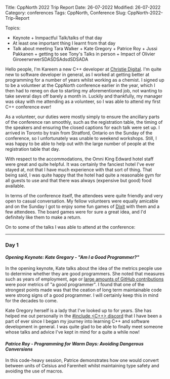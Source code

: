 Title: CppNorth 2022 Trip Report
Date: 26-07-2022
Modified: 26-07-2022
Category: conferences
Tags: CppNorth, Conference 
Slug: CppNorth-2022-Trip-Report

Topics:
- Keynote + Inmpactful Talk/talks of that day
- At least one important thing I learnt from that day
- Talk about meeting Tara Walker + Kate Gregory + Patrice Roy + Jussi Pakkanen + getting to see Tony's Talks in person + Impact of Olivier GiroeerwrwerSDASDSAdsdSDSADA

Hello people, I'm Kareem a new C++ developer at [Christie Digital](https://www.christiedigital.com/). I'm quite new to software developer in general, as I worked at getting better at programming for a number of years whilst working as a chemist. I signed up to be a volunteer at the CppNorth conference earlier in the year, which I then had to reneg on due to starting my aforementioned job, not wanting to take several days off barely a month in. Luckily and thankfully, my manager was okay with me attending as a volunteer, so I was able to attend my first C++ conference ever!

As a volunteer, our duties were mostly simply to ensure the ancillary parts of the conference ran smoothly, such as the registration table, the timing of the speakers and ensuring the closed captions for each talk were set up. I arrived in Toronto by train from Stratford, Ontario on the Sunday of the conference, so I unfortunately was unable to weekend workshops. Still, I was happy to be able to help out with the large number of people at the registration table that day.

With respect to the accommodations, the Omni King Edward hotel staff were great and quite helpful. It was certainly the fanciest hotel I've ever stayed at, not that I have much experience with that sort of thing. That being said, I was quite happy that the hotel had quite a reasonable gym for all guests to use and that there was always (expensive but good) food available.

In terms of the conference itself, the attendees were quite friendly and very open to casual conversation. My fellow volunteers were equally amicable and on the Sunday I got to enjoy some fun games of [Dixit](https://en.wikipedia.org/wiki/Dixit_(card_game)) with them and a few attendees. The board games were for sure a great idea, and I'd definitely like them to make a return.

On to some of the talks I was able to attend at the conference:

---

### **Day 1**

#### *Opening Keynote: Kate Gregory - "Am I a Good Programmer?"*

In the opening keynote, Kate talks about the idea of the metrics people use to determine whether they are good programmers. She noted that measures such as years of employment, age or [large amounts of GitHub contributions]({projects.md}/../../images/articles/cppnorth-2022-trip-report/github-contribution-activity.png) were poor metrics of "a good programmer". I found that one of the strongest points made was that the ceation of long term maintainable code were strong signs of a good programmer. I will certainly keep this in mind for the decades to come.

Kate Gregory herself is a lady that I've looked up to for years. She has helped me out personally in the [#include <C++> discord](https://www.includecpp.org/discord/) that I have been a part of ever since I began my journey into learning C++ and software development in general. I was quite glad to be able to finally meet someone whose talks and advice I've kept in mind for a quite a while now!

#### *Patrice Roy - Programming for Warm Days: Avoiding Dangerous Conversions*

In this code-heavy session, Patrice demonstrates how one would convert between units of Celsius and Farenheit whilst maintaining type safety and avoiding the use of macros. 







